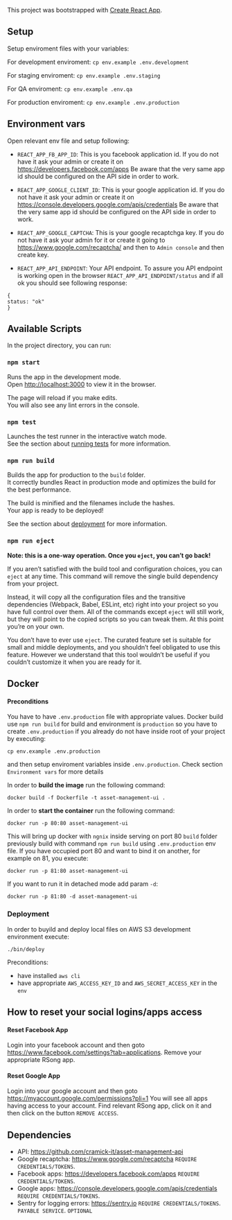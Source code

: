 This project was bootstrapped with [Create React App](https://github.com/facebook/create-react-app).

## Setup

Setup enviroment files with your variables:

For development enviroment:
`cp env.example .env.development`

For staging enviroment:
`cp env.example .env.staging`

For QA enviroment:
`cp env.example .env.qa`

For production enviroment:
`cp env.example .env.production`

## Environment vars

Open relevant env file and setup following:

- `REACT_APP_FB_APP_ID`: This is you facebook application id. If you do not have it ask your admin or create it on https://developers.facebook.com/apps Be aware that the very same app id should be configured on the API side in order to work.

- `REACT_APP_GOOGLE_CLIENT_ID`: This is your google application id. If you do not have it ask your admin or create it on https://console.developers.google.com/apis/credentials Be aware that the very same app id should be configured on the API side in order to work.

- `REACT_APP_GOOGLE_CAPTCHA`: This is your google recaptchga key. If you do not have it ask your admin for it or create it going to https://www.google.com/recaptcha/ and then to `Admin console` and then create key.

- `REACT_APP_API_ENDPOINT`: Your API endpoint. To assure you API endpoint is working open in the browser `REACT_APP_API_ENDPOINT/status` and if all ok you should see following response:
``` 
{
status: "ok"
}
```

## Available Scripts

In the project directory, you can run:

### `npm start`

Runs the app in the development mode.<br>
Open [http://localhost:3000](http://localhost:3000) to view it in the browser.

The page will reload if you make edits.<br>
You will also see any lint errors in the console.

### `npm test`

Launches the test runner in the interactive watch mode.<br>
See the section about [running tests](https://facebook.github.io/create-react-app/docs/running-tests) for more information.

### `npm run build`

Builds the app for production to the `build` folder.<br>
It correctly bundles React in production mode and optimizes the build for the best performance.

The build is minified and the filenames include the hashes.<br>
Your app is ready to be deployed!

See the section about [deployment](https://facebook.github.io/create-react-app/docs/deployment) for more information.

### `npm run eject`

**Note: this is a one-way operation. Once you `eject`, you can’t go back!**

If you aren’t satisfied with the build tool and configuration choices, you can `eject` at any time. This command will remove the single build dependency from your project.

Instead, it will copy all the configuration files and the transitive dependencies (Webpack, Babel, ESLint, etc) right into your project so you have full control over them. All of the commands except `eject` will still work, but they will point to the copied scripts so you can tweak them. At this point you’re on your own.

You don’t have to ever use `eject`. The curated feature set is suitable for small and middle deployments, and you shouldn’t feel obligated to use this feature. However we understand that this tool wouldn’t be useful if you couldn’t customize it when you are ready for it.


## Docker

#### Preconditions

You have to have `.env.production` file with appropriate values.
Docker build use `npm run build` for build and environment is  `production` so you have to create `.env.production` if you already do not have inside root of your project by executing:
```
cp env.example .env.production
```

and then setup enviroment variables inside `.env.production`. Check section `Environment vars` for more details

In order to **build the image** run the following command:

```
docker build -f Dockerfile -t asset-management-ui .
```

In order to **start the container** run the following command:

```
docker run -p 80:80 asset-management-ui
```

This will bring up docker with `ngnix` inside serving  on port 80 `build` folder previously build with command `npm run build` using `.env.production` env file.
If you have occupied port 80 and want to bind it on another, for example on 81, you execute:
```
docker run -p 81:80 asset-management-ui
```

If you want to run it in detached mode add param `-d`:
```
docker run -p 81:80 -d asset-management-ui
```


### Deployment

In order to buyild and deploy local files on AWS S3 development environment execute:
```
./bin/deploy
```

Preconditions:
- have installed `aws cli`
- have appropriate `AWS_ACCESS_KEY_ID` and `AWS_SECRET_ACCESS_KEY` in the `env`

## How to reset your social logins/apps access

#### Reset Facebook App
Login into your facebook account and then goto https://www.facebook.com/settings?tab=applications. Remove your appropriate RSong app.


#### Reset Google App

Login into your google account and then goto https://myaccount.google.com/permissions?pli=1
You will see all apps having access to your account. Find relevant RSong app, click on it and then click on the button `REMOVE ACCESS`.

## Dependencies
- API: https://github.com/cramick-it/asset-management-api
- Google recaptcha: https://www.google.com/recaptcha `REQUIRE CREDENTIALS/TOKENS`.
- Facebook apps: https://developers.facebook.com/apps `REQUIRE CREDENTIALS/TOKENS`.
- Google apps: https://console.developers.google.com/apis/credentials `REQUIRE CREDENTIALS/TOKENS`.
- Sentry for logging errors: https://sentry.io  `REQUIRE CREDENTIALS/TOKENS`. `PAYABLE SERVICE`. `OPTIONAL`